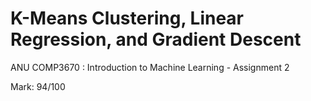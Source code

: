 # K-Means Clustering, Linear Regression, and Gradient Descent
ANU COMP3670 : Introduction to Machine Learning - Assignment 2

Mark: 94/100
